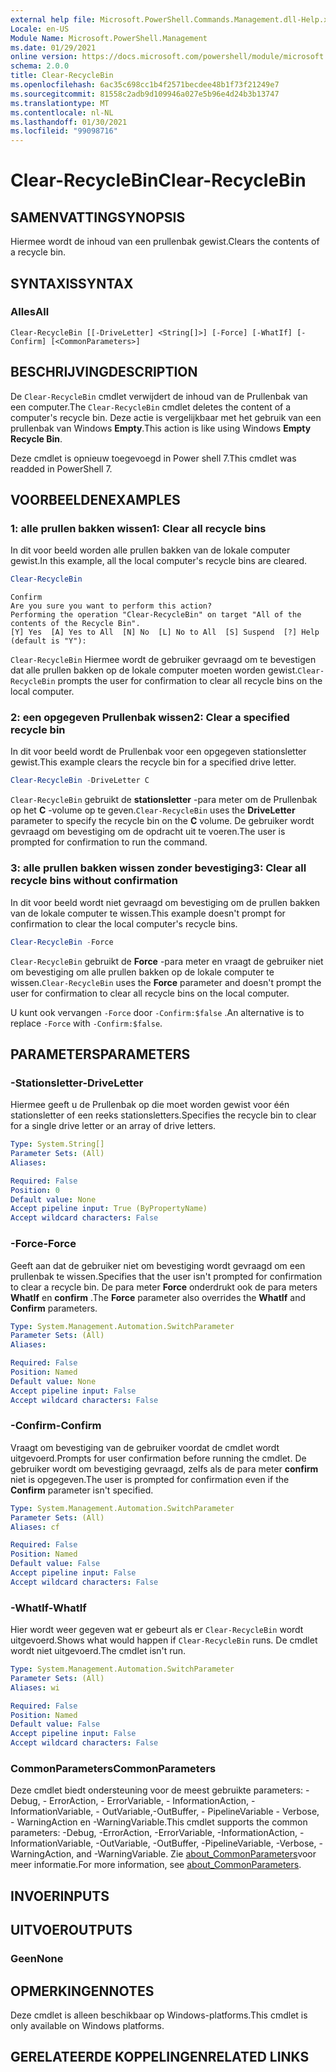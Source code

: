 ```yaml
---
external help file: Microsoft.PowerShell.Commands.Management.dll-Help.xml
Locale: en-US
Module Name: Microsoft.PowerShell.Management
ms.date: 01/29/2021
online version: https://docs.microsoft.com/powershell/module/microsoft.powershell.management/clear-recyclebin?view=powershell-7.1&WT.mc_id=ps-gethelp
schema: 2.0.0
title: Clear-RecycleBin
ms.openlocfilehash: 6ac35c698cc1b4f2571becdee48b1f73f21249e7
ms.sourcegitcommit: 81558c2adb9d109946a027e5b96e4d24b3b13747
ms.translationtype: MT
ms.contentlocale: nl-NL
ms.lasthandoff: 01/30/2021
ms.locfileid: "99098716"
---
```

# <span data-ttu-id="7ef5e-102">Clear-RecycleBin</span><span class="sxs-lookup"><span data-stu-id="7ef5e-102">Clear-RecycleBin</span></span>

## <span data-ttu-id="7ef5e-103">SAMENVATTING</span><span class="sxs-lookup"><span data-stu-id="7ef5e-103">SYNOPSIS</span></span>
<span data-ttu-id="7ef5e-104">Hiermee wordt de inhoud van een prullenbak gewist.</span><span class="sxs-lookup"><span data-stu-id="7ef5e-104">Clears the contents of a recycle bin.</span></span>

## <span data-ttu-id="7ef5e-105">SYNTAXIS</span><span class="sxs-lookup"><span data-stu-id="7ef5e-105">SYNTAX</span></span>

### <span data-ttu-id="7ef5e-106">Alles</span><span class="sxs-lookup"><span data-stu-id="7ef5e-106">All</span></span>

```
Clear-RecycleBin [[-DriveLetter] <String[]>] [-Force] [-WhatIf] [-Confirm] [<CommonParameters>]
```

## <span data-ttu-id="7ef5e-107">BESCHRIJVING</span><span class="sxs-lookup"><span data-stu-id="7ef5e-107">DESCRIPTION</span></span>

<span data-ttu-id="7ef5e-108">De `Clear-RecycleBin` cmdlet verwijdert de inhoud van de Prullenbak van een computer.</span><span class="sxs-lookup"><span data-stu-id="7ef5e-108">The `Clear-RecycleBin` cmdlet deletes the content of a computer's recycle bin.</span></span> <span data-ttu-id="7ef5e-109">Deze actie is vergelijkbaar met het gebruik van een prullenbak van Windows **Empty**.</span><span class="sxs-lookup"><span data-stu-id="7ef5e-109">This action is like using Windows **Empty Recycle Bin**.</span></span>

<span data-ttu-id="7ef5e-110">Deze cmdlet is opnieuw toegevoegd in Power shell 7.</span><span class="sxs-lookup"><span data-stu-id="7ef5e-110">This cmdlet was readded in PowerShell 7.</span></span>

## <span data-ttu-id="7ef5e-111">VOORBEELDEN</span><span class="sxs-lookup"><span data-stu-id="7ef5e-111">EXAMPLES</span></span>

### <span data-ttu-id="7ef5e-112">1: alle prullen bakken wissen</span><span class="sxs-lookup"><span data-stu-id="7ef5e-112">1: Clear all recycle bins</span></span>

<span data-ttu-id="7ef5e-113">In dit voor beeld worden alle prullen bakken van de lokale computer gewist.</span><span class="sxs-lookup"><span data-stu-id="7ef5e-113">In this example, all the local computer's recycle bins are cleared.</span></span>

```powershell
Clear-RecycleBin
```

```Output
Confirm
Are you sure you want to perform this action?
Performing the operation "Clear-RecycleBin" on target "All of the contents of the Recycle Bin".
[Y] Yes  [A] Yes to All  [N] No  [L] No to All  [S] Suspend  [?] Help (default is "Y"):
```

<span data-ttu-id="7ef5e-114">`Clear-RecycleBin` Hiermee wordt de gebruiker gevraagd om te bevestigen dat alle prullen bakken op de lokale computer moeten worden gewist.</span><span class="sxs-lookup"><span data-stu-id="7ef5e-114">`Clear-RecycleBin` prompts the user for confirmation to clear all recycle bins on the local computer.</span></span>

### <span data-ttu-id="7ef5e-115">2: een opgegeven Prullenbak wissen</span><span class="sxs-lookup"><span data-stu-id="7ef5e-115">2: Clear a specified recycle bin</span></span>

<span data-ttu-id="7ef5e-116">In dit voor beeld wordt de Prullenbak voor een opgegeven stationsletter gewist.</span><span class="sxs-lookup"><span data-stu-id="7ef5e-116">This example clears the recycle bin for a specified drive letter.</span></span>

```powershell
Clear-RecycleBin -DriveLetter C
```

<span data-ttu-id="7ef5e-117">`Clear-RecycleBin` gebruikt de **stationsletter** -para meter om de Prullenbak op het **C** -volume op te geven.</span><span class="sxs-lookup"><span data-stu-id="7ef5e-117">`Clear-RecycleBin` uses the **DriveLetter** parameter to specify the recycle bin on the **C** volume.</span></span> <span data-ttu-id="7ef5e-118">De gebruiker wordt gevraagd om bevestiging om de opdracht uit te voeren.</span><span class="sxs-lookup"><span data-stu-id="7ef5e-118">The user is prompted for confirmation to run the command.</span></span>

### <span data-ttu-id="7ef5e-119">3: alle prullen bakken wissen zonder bevestiging</span><span class="sxs-lookup"><span data-stu-id="7ef5e-119">3: Clear all recycle bins without confirmation</span></span>

<span data-ttu-id="7ef5e-120">In dit voor beeld wordt niet gevraagd om bevestiging om de prullen bakken van de lokale computer te wissen.</span><span class="sxs-lookup"><span data-stu-id="7ef5e-120">This example doesn't prompt for confirmation to clear the local computer's recycle bins.</span></span>

```powershell
Clear-RecycleBin -Force
```

<span data-ttu-id="7ef5e-121">`Clear-RecycleBin` gebruikt de **Force** -para meter en vraagt de gebruiker niet om bevestiging om alle prullen bakken op de lokale computer te wissen.</span><span class="sxs-lookup"><span data-stu-id="7ef5e-121">`Clear-RecycleBin` uses the **Force** parameter and doesn't prompt the user for confirmation to clear all recycle bins on the local computer.</span></span>

<span data-ttu-id="7ef5e-122">U kunt ook vervangen `-Force` door `-Confirm:$false` .</span><span class="sxs-lookup"><span data-stu-id="7ef5e-122">An alternative is to replace `-Force` with `-Confirm:$false`.</span></span>

## <span data-ttu-id="7ef5e-123">PARAMETERS</span><span class="sxs-lookup"><span data-stu-id="7ef5e-123">PARAMETERS</span></span>

### <span data-ttu-id="7ef5e-124">-Stationsletter</span><span class="sxs-lookup"><span data-stu-id="7ef5e-124">-DriveLetter</span></span>

<span data-ttu-id="7ef5e-125">Hiermee geeft u de Prullenbak op die moet worden gewist voor één stationsletter of een reeks stationsletters.</span><span class="sxs-lookup"><span data-stu-id="7ef5e-125">Specifies the recycle bin to clear for a single drive letter or an array of drive letters.</span></span>

```yaml
Type: System.String[]
Parameter Sets: (All)
Aliases:

Required: False
Position: 0
Default value: None
Accept pipeline input: True (ByPropertyName)
Accept wildcard characters: False
```

### <span data-ttu-id="7ef5e-126">-Force</span><span class="sxs-lookup"><span data-stu-id="7ef5e-126">-Force</span></span>

<span data-ttu-id="7ef5e-127">Geeft aan dat de gebruiker niet om bevestiging wordt gevraagd om een prullenbak te wissen.</span><span class="sxs-lookup"><span data-stu-id="7ef5e-127">Specifies that the user isn't prompted for confirmation to clear a recycle bin.</span></span> <span data-ttu-id="7ef5e-128">De para meter **Force** onderdrukt ook de para meters **WhatIf** en **confirm** .</span><span class="sxs-lookup"><span data-stu-id="7ef5e-128">The **Force** parameter also overrides the **WhatIf** and **Confirm** parameters.</span></span>

```yaml
Type: System.Management.Automation.SwitchParameter
Parameter Sets: (All)
Aliases:

Required: False
Position: Named
Default value: None
Accept pipeline input: False
Accept wildcard characters: False
```

### <span data-ttu-id="7ef5e-129">-Confirm</span><span class="sxs-lookup"><span data-stu-id="7ef5e-129">-Confirm</span></span>

<span data-ttu-id="7ef5e-130">Vraagt om bevestiging van de gebruiker voordat de cmdlet wordt uitgevoerd.</span><span class="sxs-lookup"><span data-stu-id="7ef5e-130">Prompts for user confirmation before running the cmdlet.</span></span> <span data-ttu-id="7ef5e-131">De gebruiker wordt om bevestiging gevraagd, zelfs als de para meter **confirm** niet is opgegeven.</span><span class="sxs-lookup"><span data-stu-id="7ef5e-131">The user is prompted for confirmation even if the **Confirm** parameter isn't specified.</span></span>

```yaml
Type: System.Management.Automation.SwitchParameter
Parameter Sets: (All)
Aliases: cf

Required: False
Position: Named
Default value: False
Accept pipeline input: False
Accept wildcard characters: False
```

### <span data-ttu-id="7ef5e-132">-WhatIf</span><span class="sxs-lookup"><span data-stu-id="7ef5e-132">-WhatIf</span></span>

<span data-ttu-id="7ef5e-133">Hier wordt weer gegeven wat er gebeurt als er `Clear-RecycleBin` wordt uitgevoerd.</span><span class="sxs-lookup"><span data-stu-id="7ef5e-133">Shows what would happen if `Clear-RecycleBin` runs.</span></span> <span data-ttu-id="7ef5e-134">De cmdlet wordt niet uitgevoerd.</span><span class="sxs-lookup"><span data-stu-id="7ef5e-134">The cmdlet isn't run.</span></span>

```yaml
Type: System.Management.Automation.SwitchParameter
Parameter Sets: (All)
Aliases: wi

Required: False
Position: Named
Default value: False
Accept pipeline input: False
Accept wildcard characters: False
```

### <span data-ttu-id="7ef5e-135">CommonParameters</span><span class="sxs-lookup"><span data-stu-id="7ef5e-135">CommonParameters</span></span>

<span data-ttu-id="7ef5e-136">Deze cmdlet biedt ondersteuning voor de meest gebruikte parameters: -Debug, - ErrorAction, - ErrorVariable, - InformationAction, -InformationVariable, - OutVariable,-OutBuffer, - PipelineVariable - Verbose, - WarningAction en -WarningVariable.</span><span class="sxs-lookup"><span data-stu-id="7ef5e-136">This cmdlet supports the common parameters: -Debug, -ErrorAction, -ErrorVariable, -InformationAction, -InformationVariable, -OutVariable, -OutBuffer, -PipelineVariable, -Verbose, -WarningAction, and -WarningVariable.</span></span> <span data-ttu-id="7ef5e-137">Zie [about_CommonParameters](https://go.microsoft.com/fwlink/?LinkID=113216)voor meer informatie.</span><span class="sxs-lookup"><span data-stu-id="7ef5e-137">For more information, see [about_CommonParameters](https://go.microsoft.com/fwlink/?LinkID=113216).</span></span>

## <span data-ttu-id="7ef5e-138">INVOER</span><span class="sxs-lookup"><span data-stu-id="7ef5e-138">INPUTS</span></span>

## <span data-ttu-id="7ef5e-139">UITVOER</span><span class="sxs-lookup"><span data-stu-id="7ef5e-139">OUTPUTS</span></span>

### <span data-ttu-id="7ef5e-140">Geen</span><span class="sxs-lookup"><span data-stu-id="7ef5e-140">None</span></span>

## <span data-ttu-id="7ef5e-141">OPMERKINGEN</span><span class="sxs-lookup"><span data-stu-id="7ef5e-141">NOTES</span></span>

<span data-ttu-id="7ef5e-142">Deze cmdlet is alleen beschikbaar op Windows-platforms.</span><span class="sxs-lookup"><span data-stu-id="7ef5e-142">This cmdlet is only available on Windows platforms.</span></span>

## <span data-ttu-id="7ef5e-143">GERELATEERDE KOPPELINGEN</span><span class="sxs-lookup"><span data-stu-id="7ef5e-143">RELATED LINKS</span></span>
